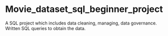 # Movie_dataset_sql_beginner_project
A SQL project which includes data cleaning, managing, data governance. Written SQL queries to obtain the data.
